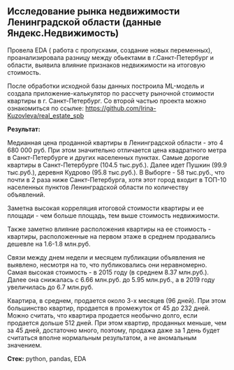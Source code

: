 ## Исследование рынка недвижимости Ленинградской области (данные Яндекс.Недвижимость)

Провела EDA ( работа с пропусками, создание новых переменных), проанализировала разницу между обьектами в г.Санкт-Петербург и области, выявила влияние признаков недвижимости на итоговую стоимость. 

После обработки исходной базы данных построила ML-модель и создала приложение-калькулятор по рассчету рыночной стоимости квартиры в г. Санкт-Петербург. Со второй частью проекта можно ознакомиться по ссылке: https://github.com/Irina-Kuzovleva/real_estate_spb

**Результат:**

Медианная цена проданной квартиры в Ленинградской области - это 4 680 000 руб. При этом значительно отличается цена квадратного метра в Санкт-Петербурге и других населенных пунктах. Самые дорогие квартиры в Санкт-Петербурге (104.5 тыс.руб.). Далее идет Пушкин (99.9 тыс.руб.), деревня Кудрово (95.8 тыс.руб.). В Выборге - 58 тыс.руб., что почти в 2 раза ниже Санкт-Петербурга, хотя этот город входит в ТОП-10 населенных пунктов Ленинградской области по количеству объявлений.

Заметна высокая корреляция итоговой стоимости квартиры и ее площади - чем больше площадь, тем выше стоимость недвижимости.

Также заметно влияние расположения квартиры на ее стоимость - квартиры, расположенные на первом этаже в среднем продавались дешевле на 1.6-1.8 млн.руб.

Связи между днем недели и месяцем публикации объявления не выявлено, несмотря на то, что публиковались они неравномерно. Самая высокая стоимость - в 2015 году (в среднем 8.37 млн.руб.). Далее она снижалась с 6.66 млн.руб. до 5.95 млн.руб., а в 2019 году увеличилась до 6.7 млн.руб.

Квартира, в среднем, продается около 3-х месяцев (96 дней). При этом большинство квартир, продается в промежуток от 45 до 232 дней. Можно считать, что квартира продается необычно долго, если продается дольше 512 дней. При этом квартир, проданных меньше, чем за 45 дней, достаточно много, поэтому, продажа даже за 1 день будет считаться вполне нормальным результатом, а не аномальным значением. 

**Стек:** python, pandas, EDA

